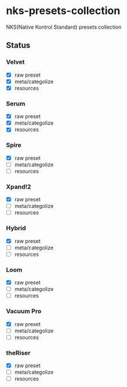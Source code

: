 # nks-presets-collection
NKS(Native Kontrol Standard) presets collection

## Status
### Velvet
 - [x] raw preset
 - [x] meta/categolize
 - [x] resources

### Serum
 - [x] raw preset
 - [x] meta/categolize
 - [x] resources

### Spire
 - [x] raw preset
 - [ ] meta/categolize
 - [ ] resources

### Xpand!2
 - [x] raw preset
 - [ ] meta/categolize
 - [ ] resources

### Hybrid
 - [x] raw preset
 - [ ] meta/categolize
 - [ ] resources

### Loom
 - [x] raw preset
 - [ ] meta/categolize
 - [ ] resources

### Vacuum Pro
 - [x] raw preset
 - [ ] meta/categolize
 - [ ] resources

### theRiser
 - [x] raw preset
 - [ ] meta/categolize
 - [ ] resources
